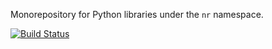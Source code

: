 Monorepository for Python libraries under the `nr` namespace.

[![Build Status](https://drone.niklasrosenstein.com/api/badges/NiklasRosenstein/nr-python-libs/status.svg)](https://drone.niklasrosenstein.com/NiklasRosenstein/nr-python-libs)
